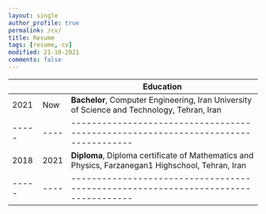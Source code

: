 ```yaml
---
layout: single
author_profile: true
permalink: /cv/
title: Resume
tags: [resume, cv]
modified: 21-10-2021
comments: false
---
```


|     |    |**Education**                                                               |
|-----|----|----------------------------------------------------------------------------------|
|2021 |Now| **Bachelor**, Computer Engineering, Iran University of Science and Technology, Tehran, Iran |
|-----|----|----------------------------------------------------------------------------------|
|2018 |2021| **Diploma**, Diploma certificate of Mathematics and Physics, Farzanegan1 Highschool, Tehran, Iran |
|-----|----|----------------------------------------------------------------------------------|
